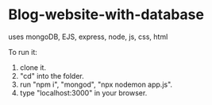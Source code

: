 # Blog-website-with-database
uses mongoDB, EJS, express, node, js, css, html

To run it:
1) clone it.
2) "cd" into the folder.
3) run "npm i", "mongod", "npx nodemon app.js".
4) type "localhost:3000" in your browser.
